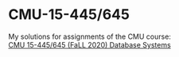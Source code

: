 # CMU-15-445/645
My solutions for assignments of the CMU course:  
[CMU 15-445/645 (FaLL 2020) Database Systems](https://15445.courses.cs.cmu.edu/fall2020/)